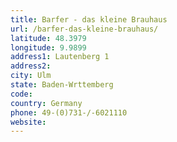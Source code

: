 ```yaml
---
title: Barfer - das kleine Brauhaus
url: /barfer-das-kleine-brauhaus/
latitude: 48.3979
longitude: 9.9899
address1: Lautenberg 1
address2: 
city: Ulm
state: Baden-Wrttemberg
code: 
country: Germany
phone: 49-(0)731-/-6021110
website: 
---
```


